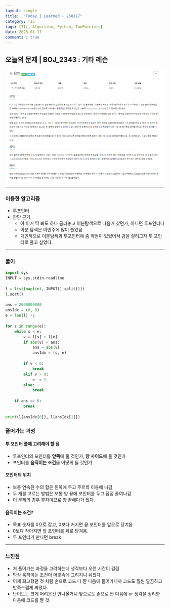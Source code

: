 ```yaml
---
layout: single
title:  "Today I Learned - 250117"
category: TIL
tags: [TIL, Algorithm, Python, TwoPointers]
date: 2025-01-17
comments : true
---
```


## 오늘의 문제 | BOJ_2343 : 기타 레슨
![png](/assets/img/BOJ_2470.PNG)

------
### 이용한 알고리즘
* 투포인터
* 판단 근거
    * 아 이거 딱 봐도 하나 골라놓고 이분탐색으로 다음거 찾던가, 아니면 투포인터다
    * 이분 탐색은 이번주에 많이 풀었음
    * 개인적으로 이분탐색과 투포인터에 좀 약점이 있었어서 감을 살리고자 투 포인터로 풀고 싶었다.
------

### 풀이
```python
import sys
INPUT = sys.stdin.readline

l = list(map(int, INPUT().split()))
l.sort()

ans = 2000000000
ansIdx = (0, 0)
e = len(l) -1

for s in range(e):
    while s < e:
        v = l[s] + l[e]
        if abs(v) < ans:
            ans = abs(v)
            ansIdx = (s, e)
        
        if v < 0:
            break
        elif v > 0:
            e -= 1
        else:
            break
    
    if ans == 0:
        break

print(l[ansIdx[0]], l[ansIdx[1]])

```
### 풀어가는 과정
#### 투 포인터 풀때 고려해야 할 점
* 투포인터의 포인터를 **앞쪽**에 둘 것인가, **양 사이드**에 둘 것인가
* 포인터를 **움직이는 조건**을 어떻게 둘 것인가

#### 포인터의 위치
* 보통 연속된 수의 합은 왼쪽에 두고 주르륵 이동해 나감
* 두 개를 고르는 방법은 보통 양 끝에 포인터를 두고 점점 줄여나감
* 이 문제의 경우 후자이므로 양 끝에다가 뒀다.
#### 움직이는 조건?
* 목표 숫자를 0으로 잡고, 0보다 커지면 끝 포인터를 앞으로 당겨옴
* 0보다 작아지면 앞 포인터를 뒤로 당겨옴.
* 두 포인터가 만나면 break

----
### 느낀점
* 저 풀어가는 과정을 고려하는데 생각보다 오랜 시간이 걸림
* 막상 움직이는 조건이 머릿속에 그려지니 쉬웠다.
* 어제 회고했던 것 처럼 손으로 코드 다 짠 다음에 들어가니까 코드도 훨씬 깔끔하고 만족스럽게 짜졌다.
* 난이도는 크게 어려운건 안나올거니 앞으로도 손으로 짠 다음에 or 생각을 정리한 다음에 코드를 짤 것.